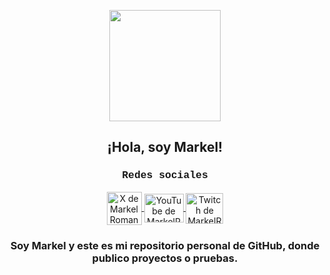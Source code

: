 <p align="center">
  <img align="center" width="178" src="https://avatars.githubusercontent.com/u/94381311?v=4" >
  <h2 align="center">¡Hola, soy Markel!</h2>
</p>
<p align="center">
  <h3 align="center" style="font-family: 'Courier New', Courier, monospace;">Redes sociales</h3>
</p>
<p align="center">
  <a href="https://twitter.com/MarkelRoman05" target="_blank">
    <img align="center" src="https://seeklogo.com/images/T/twitter-x-logo-0339F999CF-seeklogo.com.png?v=638264860180000000" alt="X de MarkelRoman05" height="53px" width="56px" />
  </a>
  <a href="https://www.youtube.com/@Markel05" target="_blank">
    <img align="center" src="https://upload.wikimedia.org/wikipedia/commons/e/ef/Youtube_logo.png" alt="YouTube de MarkelRoman05" height="46px" width="63px" />
  </a>
  <a href="https://www.twitch.tv/markelroman05" target="_blank">
    <img align="center" src="https://upload.wikimedia.org/wikipedia/commons/7/74/Twitch-icon-5.png" alt="Twitch de MarkelRoman05" height="49px" width="60px" />
  </a>
  <p align="center">
    <h3 align="center">Soy Markel y este es mi repositorio personal de GitHub, donde publico proyectos o pruebas.</h3>
  </p>
</p>
